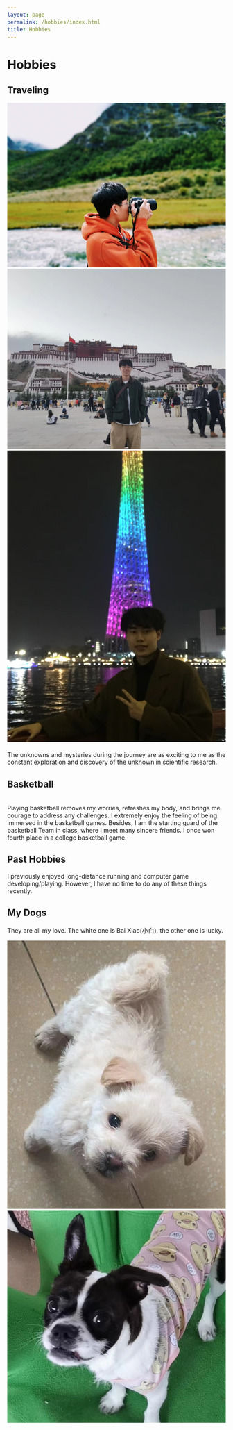 ```yaml
---
layout: page
permalink: /hobbies/index.html
title: Hobbies
---
```


# Hobbies

## Traveling

<div class="third">
<img src="/images/5.jpg">
<img src="/images/4.jpg">
<img src="/images/6.jpg">
</div>
<br>The unknowns and mysteries during the journey are as exciting to me as the constant exploration and discovery of the unknown in scientific research.



## Basketball

<br>Playing basketball removes my worries, refreshes my body, and brings me courage to address any challenges. I extremely enjoy the feeling of being immersed in the basketball games. Besides, I am the starting guard of the basketball Team in class, where I meet many sincere friends. I once won fourth place in a college basketball game.

## Past Hobbies

I previously enjoyed long-distance running and computer game developing/playing. However, I have no time to do any of these things recently.

## My Dogs

They are all my love. The white one is Bai Xiao(小白), the other one is lucky.

<div class="second">
<img src="/images/bai.jpg">
<img src="/images/lucky.jpg">
</div>
<br>
